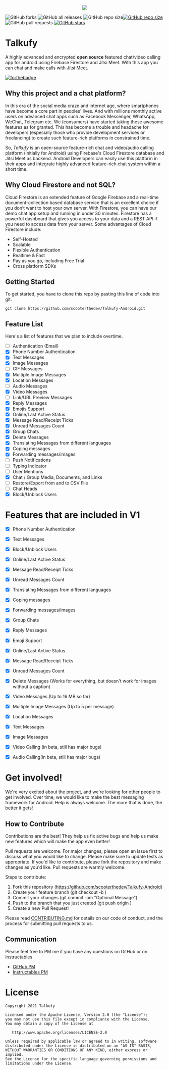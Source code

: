 
<p align="center">
  <img src="https://github.com/scooterthedev/Talkufy-Android/blob/main/Images/talkufy_backround.png?raw=true" />
</p>

![GitHub forks](https://img.shields.io/github/forks/scooterthedev/Talkufy-Android) ![GitHub all releases](https://img.shields.io/github/downloads/scooterthedev/Talkufy-Android/total) ![GitHub repo size](https://img.shields.io/github/repo-size/scooterthedev/Talkufy-Android)[![GitHub repo size](https://img.shields.io/badge/PM%20Me-on%20Github-red)](github.com/scooterthedev) ![GitHub pull requests](https://img.shields.io/github/issues-pr-raw/scooterthedev/Talkufy-Android) [![GitHub stars](https://img.shields.io/github/stars/scooterthedev/Talkufy-Android)](https://GitHub.com/scooterthedev/Talkufy-Android/)


# Talkufy
A highly advanced and encrypted **open source** featured chat/video calling app for android using Firebase Firestore and Jitsi Meet. With this app you can chat and make calls with Jitsi Meet.

[![forthebadge](https://forthebadge.com/images/badges/built-with-love.svg)](https://instructables.com/member/awesomebanana120)

## Why this project and a chat platform?
In this era of the social media craze and internet age, where smartphones have become a core part in peoples' lives. And with millions monthly active users on advanced chat apps such as Facebook Messenger, WhatsApp, WeChat, Telegram etc. We (consumers) have started taking these awesome features as for granted. This has become a trouble and headache for developers (especially those who provide development services or freelancing) to create such feature-rich platforms in constrained time.

So, *Talkufy* is an open-source feature-rich chat and video/audio calling platform (initially for Android) using Firebase's Cloud Firestore database and Jitsi Meet as backend. Android Developers can easily use this platform in their apps and integrate highly advanced feature-rich chat system within a short time. 

## Why Cloud Firestore and not SQL?
Cloud Firestore is an extended feature of Google Firebase and a real-time document-collection based database service that is an excellent choice if you don’t want to host your own server. With Firestore, you can have our demo chat app setup and running in under 30 minutes. Firestore has a powerful dashboard that gives you access to your data and a REST API if you need to access data from your server. Some advantages of Cloud Firestore include:
 * Self-Hosted
 * Scalable
 * Flexible Authentication
 * Realtime & Fast
 * Pay as you go, including Free Trial
 * Cross platform SDKs

## Getting Started

To get started, you have to clone this repo by pasting this line of code into git.

    git clone https://github.com/scooterthedev/Talkufy-Android.git

## Feature List
Here's a list of features that we plan to include overtime.



- [ ] Authentication (Email)
- [x] Phone Number Authentication
- [x] Text Messages
- [x] Image Messages
- [ ] GIF Messages
- [x] Multiple Image Messages
- [x] Location Messages
- [ ] Audio Messages
- [x] Video Messages
- [ ] Link/URL Preview Messages
- [x] Reply Messages
- [x] Emojis Support
- [x] Online/Last Active Status
- [x] Message Read/Receipt Ticks
- [x] Unread Messages Count
- [x] Group Chats
- [x] Delete Messages
- [x] Translating Messages from different languages
- [x] Coping messages
- [x] Forwarding messages/images
- [ ] Push Notifications
- [ ] Typing Indicator
- [ ] User Mentions
- [x] Chat / Group Media, Documents, and Links
- [ ] Restore/Export from and to CSV File
- [ ] Chat Heads
- [x] Block/Unblock Users
</details>

# Features that are included in V1
- [x] Phone Number Authentication
- [x] Text Messages
- [x] Block/Unblock Users
- [x] Online/Last Active Status
- [x] Message Read/Receipt Ticks
- [x] Unread Messages Count
- [x] Translating Messages from different languages
- [x] Coping messages
- [x] Forwarding messages/images
- [x] Group Chats
- [x] Reply Messages
- [x] Emoji Support
- [x] Online/Last Active Status
- [x] Message Read/Receipt Ticks
- [x] Unread Messages Count
- [x] Delete Messages (Works for everything, but doesn't work for images without a caption)
- [x] Video Messages (Up to 16 MB so far)
- [x] Multiple Image Messages (Up to 5 per message)
- [x] Location Messages
- [x] Text Messages
- [x] Image Messages
- [x] Video Calling (in beta, still has major bugs)
- [x] Audio Calling(in beta, still has major bugs)



# Get involved!
We're very excited about the project, and we're looking for other people to get involved. Over time, we would like to make the best messaging framework for Android. Help is always welcome. The more that is done, the better it gets!

## How to Contribute
Contributions are the best! They help us fix active bugs and help us make new features which will make the app even better! 

Pull requests are welcome. For major changes, please open an issue first to discuss what you would like to change. Please make sure to update tests as appropriate. If you'd like to contribute, please fork the repository and make changes as you'd like. Pull requests are warmly welcome.

Steps to contribute:
1. Fork this repository (https://github.com/scooterthedev/Talkufy-Android)
2. Create your feature branch (git checkout -b <feature-branch-name>)
3. Commit your changes (git commit -am "Optional Message")
4. Push to the branch that you just created (git push origin <feature-branch-name>)
5. Create a new Pull Request!


Please read [CONTRIBUTING.md](https://github.com/scooterthedev/Talkufy-Android/blob/main/CONTRIBUTING.md) for details on our code of conduct, and the process for submitting pull requests to us.

## Communication
Please feel free to PM me if you have any questions on GitHub or on Instructables
* [GitHub PM](https://github.com)
* [Instructables PM](https://instructables.com/member/awesomebanana120)

# License

    Copyright 2021 Talkufy
    
    Licensed under the Apache License, Version 2.0 (the "License");
    you may not use this file except in compliance with the License.
    You may obtain a copy of the License at
    
       http://www.apache.org/licenses/LICENSE-2.0
    
    Unless required by applicable law or agreed to in writing, software
    distributed under the License is distributed on an "AS IS" BASIS,
    WITHOUT WARRANTIES OR CONDITIONS OF ANY KIND, either express or implied.
    See the License for the specific language governing permissions and
    limitations under the License.
